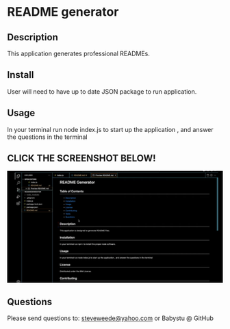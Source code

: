 # README generator


## Description
This application generates professional READMEs.

## Install
User will need to have up to date JSON package to run application.

## Usage
In your terminal run node index.js to start up the application , and answer the questions in the terminal 

## CLICK THE SCREENSHOT BELOW!

[![Screenshot](./Assets/screenshot.png)](https://youtu.be/Quh3qZBFpDE)

## Questions
Please send questions to:
steveweede@yahoo.com or Babystu @ GitHub